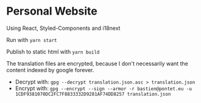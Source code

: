 # Personal Website

Using React, Styled-Components and i18next


Run with ```yarn start```

Publish to static html with ```yarn build```


The translation files are encrypted, because I don't necessarily want the content indexed by google forever.
 - Decrypt with: ```gpg --decrypt translation.json.asc > translation.json```
 - Encrypt with: ```gpg --encrypt --sign --armor -r bastien@pontet.eu -u 1CDF9381070DC2FC7F8833332D9281AF74DD8257 translation.json```
